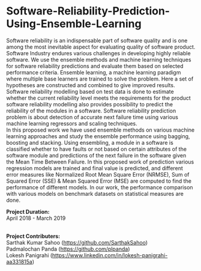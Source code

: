 # Software-Reliability-Prediction-Using-Ensemble-Learning
Software reliability is an indispensable part of software quality and is one among the most inevitable aspect for evaluating quality of software product. Software Industry endures various challenges in developing highly reliable software. We use the ensemble methods and machine learning techniques for software reliability predictions and evaluate them based on selected performance criteria. Ensemble learning, a machine learning paradigm where multiple base learners are trained to solve the problem. Here a set of hypotheses are constructed and combined to give improved results. Software reliability modelling based on test data is done to estimate whether the current reliability level meets the requirements for the product software reliability modelling also provides possibility to predict the reliability of the modules in a software. Software reliability prediction problem is about detection of accurate next failure time using various machine learning regressors and scaling techniques. <br/>
  In this proposed work we have used ensemble methods on various machine learning approaches and study the ensemble performance using bagging, boosting and stacking. Using ensembling, a module in a software is classified whether to have faults or not based on certain attributes of the software module and predictions of the next failure in the software given the Mean Time Between Failure. In this proposed work of prediction various regression models are trained and final value is predicted, and different error measures like Normalized Root Mean Square Error (NRMSE), Sum of Squared Error (SSE) & Mean Squared Error (MSE) are computed to find the performance of different models. In our work, the performance comparison with various models on benchmark datasets on statistical measures are done.

<b>Project Duration:</b><br/>
April 2018 - March 2019<br/><br/>

<b>Project Contributers:</b><br/>
Sarthak Kumar Sahoo (https://github.com/SarthakSahoo)<br/>
Padmalochan Panda (https://github.com/plpanda)<br/>
Lokesh Panigrahi (https://www.linkedin.com/in/lokesh-panigrahi-aa331815a)<br/>
